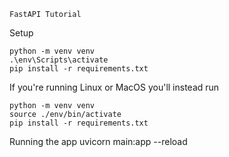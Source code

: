     FastAPI Tutorial
Setup

    python -m venv venv
    .\env\Scripts\activate
    pip install -r requirements.txt


If you're running Linux or MacOS you'll instead run

    python -m venv venv
    source ./env/bin/activate
    pip install -r requirements.txt


Running the app
    uvicorn main:app --reload
